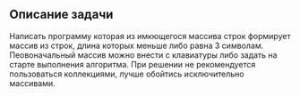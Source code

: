 ## Описание задачи

Написать программу которая из имкющегося массива строк формирует массив из строк, длина которых меньше либо равна 3 символам. Пеовоначальный массив  можно внести с клавиатуры либо задать на старте выполнения алгоритма. При решении не рекомендуется пользоваться коллекциями, лучше обойтись  исключительно массивами.